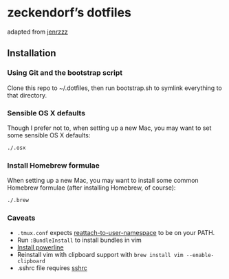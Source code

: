 # zeckendorf’s dotfiles
adapted from [jenrzzz](https://github.com/jenrzzz/dotfiles)

## Installation
### Using Git and the bootstrap script

Clone this repo to ~/.dotfiles, then run bootstrap.sh to symlink everything to that directory.

### Sensible OS X defaults

Though I prefer not to, when setting up a new Mac, you may want to set some sensible OS X defaults:

```bash
./.osx
```

### Install Homebrew formulae

When setting up a new Mac, you may want to install some common Homebrew formulae (after installing Homebrew, of course):

```bash
./.brew
```

### Caveats
- ```.tmux.conf``` expects [reattach-to-user-namespace](https://github.com/ChrisJohnsen/tmux-MacOSX-pasteboard) to be on your PATH.
- Run ```:BundleInstall``` to install bundles in vim
- [Install powerline](https://powerline.readthedocs.org/en/latest/installation/osx.html#installation-osx)
- Reinstall vim with clipboard support with ```brew install vim --enable-clipboard```
- .sshrc file requires [sshrc](https://github.com/Russell91/sshrc)
